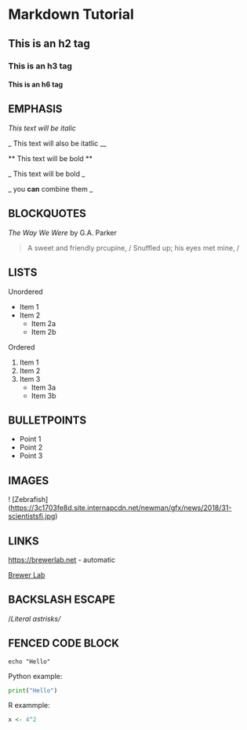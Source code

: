 # Markdown Tutorial

## This is an h2 tag

### This is an h3 tag

#### This is an h6 tag

## EMPHASIS

*This text will be italic*

_ This text will also be itatlic __

** This text will be bold **

_ This text will be bold _

_ you **can** combine them _

## BLOCKQUOTES

_The Way We Were_ by G.A. Parker

> A sweet and friendly prcupine,  /
> Snuffled up; his eyes met mine,  /

## LISTS

Unordered 
* Item 1
* Item 2
	* Item 2a
	* Item 2b

Ordered 
1. Item 1
2. Item 2
3. Item 3
	* Item 3a
	* Item 3b

## BULLETPOINTS
- Point 1
- Point 2
- Point 3

## IMAGES

! [Zebrafish] (https://3c1703fe8d.site.internapcdn.net/newman/gfx/news/2018/31-scientistsfi.jpg)

## LINKS

https://brewerlab.net - automatic

[Brewer Lab](https://brewerlab.net)

## BACKSLASH ESCAPE

/*Literal astrisks/*

## FENCED CODE BLOCK

```
echo "Hello"
```

Python example:

```python
print("Hello")
```

R exammple:

```r
x <- 4^2
```
